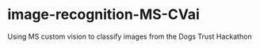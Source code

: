 # image-recognition-MS-CVai
Using MS custom vision to classify images from the Dogs Trust Hackathon
